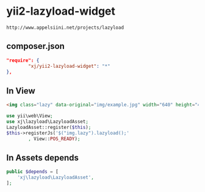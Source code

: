 yii2-lazyload-widget
====================
```
http://www.appelsiini.net/projects/lazyload
```

composer.json
-----
```json
"require": {
        "xj/yii2-lazyload-widget": "*"
},
```

In View
------------
```html
<img class="lazy" data-original="img/example.jpg" width="640" height="480">
```

```php
use yii\web\View;
use xj\lazyload\LazyloadAsset;
LazyloadAsset::register($this);
$this->registerJs('$("img.lazy").lazyload();'
        , View::POS_READY);
```

In Assets depends
-----------
```php
public $depends = [
    'xj\lazyload\LazyloadAsset',
];
```

